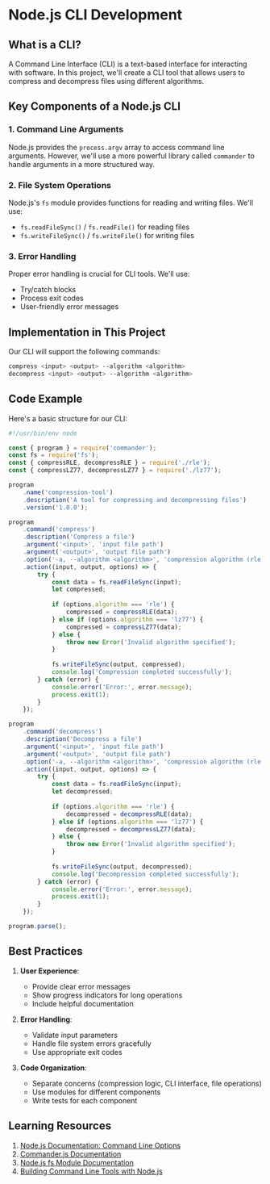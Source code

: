# Node.js CLI Development

## What is a CLI?
A Command Line Interface (CLI) is a text-based interface for interacting with software. In this project, we'll create a CLI tool that allows users to compress and decompress files using different algorithms.

## Key Components of a Node.js CLI

### 1. Command Line Arguments
Node.js provides the `process.argv` array to access command line arguments. However, we'll use a more powerful library called `commander` to handle arguments in a more structured way.

### 2. File System Operations
Node.js's `fs` module provides functions for reading and writing files. We'll use:
- `fs.readFileSync()` / `fs.readFile()` for reading files
- `fs.writeFileSync()` / `fs.writeFile()` for writing files

### 3. Error Handling
Proper error handling is crucial for CLI tools. We'll use:
- Try/catch blocks
- Process exit codes
- User-friendly error messages

## Implementation in This Project
Our CLI will support the following commands:
```bash
compress <input> <output> --algorithm <algorithm>
decompress <input> <output> --algorithm <algorithm>
```

## Code Example
Here's a basic structure for our CLI:

```javascript
#!/usr/bin/env node

const { program } = require('commander');
const fs = require('fs');
const { compressRLE, decompressRLE } = require('./rle');
const { compressLZ77, decompressLZ77 } = require('./lz77');

program
    .name('compression-tool')
    .description('A tool for compressing and decompressing files')
    .version('1.0.0');

program
    .command('compress')
    .description('Compress a file')
    .argument('<input>', 'input file path')
    .argument('<output>', 'output file path')
    .option('-a, --algorithm <algorithm>', 'compression algorithm (rle or lz77)', 'rle')
    .action((input, output, options) => {
        try {
            const data = fs.readFileSync(input);
            let compressed;
            
            if (options.algorithm === 'rle') {
                compressed = compressRLE(data);
            } else if (options.algorithm === 'lz77') {
                compressed = compressLZ77(data);
            } else {
                throw new Error('Invalid algorithm specified');
            }
            
            fs.writeFileSync(output, compressed);
            console.log('Compression completed successfully');
        } catch (error) {
            console.error('Error:', error.message);
            process.exit(1);
        }
    });

program
    .command('decompress')
    .description('Decompress a file')
    .argument('<input>', 'input file path')
    .argument('<output>', 'output file path')
    .option('-a, --algorithm <algorithm>', 'compression algorithm (rle or lz77)', 'rle')
    .action((input, output, options) => {
        try {
            const data = fs.readFileSync(input);
            let decompressed;
            
            if (options.algorithm === 'rle') {
                decompressed = decompressRLE(data);
            } else if (options.algorithm === 'lz77') {
                decompressed = decompressLZ77(data);
            } else {
                throw new Error('Invalid algorithm specified');
            }
            
            fs.writeFileSync(output, decompressed);
            console.log('Decompression completed successfully');
        } catch (error) {
            console.error('Error:', error.message);
            process.exit(1);
        }
    });

program.parse();
```

## Best Practices
1. **User Experience**:
   - Provide clear error messages
   - Show progress indicators for long operations
   - Include helpful documentation

2. **Error Handling**:
   - Validate input parameters
   - Handle file system errors gracefully
   - Use appropriate exit codes

3. **Code Organization**:
   - Separate concerns (compression logic, CLI interface, file operations)
   - Use modules for different components
   - Write tests for each component

## Learning Resources
1. [Node.js Documentation: Command Line Options](https://nodejs.org/api/cli.html)
2. [Commander.js Documentation](https://github.com/tj/commander.js)
3. [Node.js fs Module Documentation](https://nodejs.org/api/fs.html)
4. [Building Command Line Tools with Node.js](https://developer.okta.com/blog/2019/06/18/command-line-app-with-nodejs) 